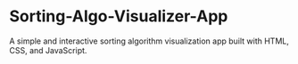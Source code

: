 # Sorting-Algo-Visualizer-App
A simple and interactive sorting algorithm visualization app built with HTML, CSS, and JavaScript.

